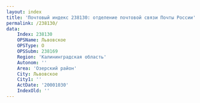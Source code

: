 ```yaml
---
layout: index
title: 'Почтовый индекс 238130: отделение почтовой связи Почты России'
permalink: /238130/
data:
    Index: 238130
    OPSName: Львовское
    OPSType: О
    OPSSubm: 238169
    Region: 'Калининградская область'
    Autonom: ''
    Area: 'Озерский район'
    City: Львовское
    City1: ''
    ActDate: '20001030'
    IndexOld: ''
---
```

